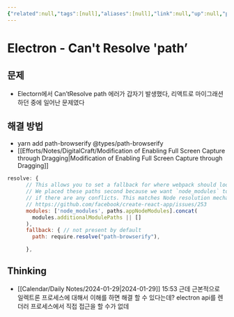```yaml
---
{"related":null,"tags":[null],"aliases":[null],"link":null,"up":null,"persona":null,"index":null,"date_created":"2024-01-26","date_modified":"2024-04-14","dg-publish":true,"permalink":"/encounters/electron-can-t-resolve-path/","dgPassFrontmatter":true,"noteIcon":"1","created":"2024-01-26T17:57:36.007+09:00","updated":"2024-04-14T10:57:14.867+09:00"}
---
```


# Electron - Can't Resolve 'path’
## 문제
- Electorn에서 Can’tResolve path 에러가 갑자기 발생했다, 리액트로 마이그래션 하던 중에 일어난 문제였다

## 해결 방법

- yarn add path-browserify @types/path-browserify
- [[Efforts/Notes/DigitalCraft/Modification of Enabling Full Screen Capture through Dragging\|Modification of Enabling Full Screen Capture through Dragging]]


```js
resolve: {
      // This allows you to set a fallback for where webpack should look for modules.
      // We placed these paths second because we want `node_modules` to "win"
      // if there are any conflicts. This matches Node resolution mechanism.
      // https://github.com/facebook/create-react-app/issues/253
      modules: ['node_modules', paths.appNodeModules].concat(
        modules.additionalModulePaths || []
      ),
      fallback: { // not present by default
        path: require.resolve("path-browserify"),

      },
```
## Thinking
- [[Calendar/Daily Notes/2024-01-29\|2024-01-29]] 15:53 근데 근본적으로 일렉트론 프로세스에 대해서 이해를 하면 해결 할 수 있다는데? electron api를 렌더러 프로세스에서 직접 접근을 할 수가 없데
